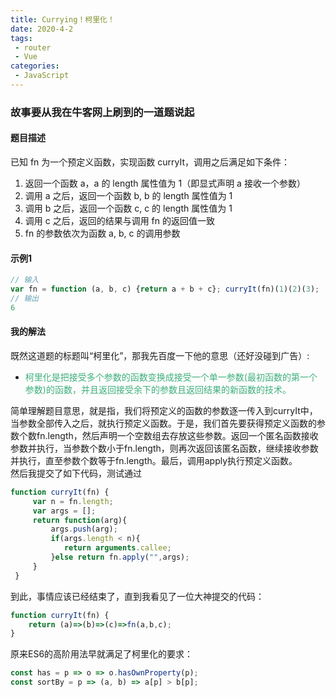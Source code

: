 ```yaml
---
title: Currying！柯里化！
date: 2020-4-2
tags:
 - router
 - Vue
categories: 
 - JavaScript
---
```


### 故事要从我在牛客网上刷到的一道题说起

#### 题目描述

已知 fn 为一个预定义函数，实现函数 curryIt，调用之后满足如下条件：
1. 返回一个函数 a，a 的 length 属性值为 1（即显式声明 a 接收一个参数）
2. 调用 a 之后，返回一个函数 b, b 的 length 属性值为 1
3. 调用 b 之后，返回一个函数 c, c 的 length 属性值为 1
4. 调用 c 之后，返回的结果与调用 fn 的返回值一致
5. fn 的参数依次为函数 a, b, c 的调用参数

#### 示例1
```js
// 输入
var fn = function (a, b, c) {return a + b + c}; curryIt(fn)(1)(2)(3);
// 输出
6
```

#### 我的解法

既然这道题的标题叫“柯里化”，那我先百度一下他的意思（还好没碰到广告）:
* <font color="#3eaf7c">柯里化是把接受多个参数的函数变换成接受一个单一参数(最初函数的第一个参数)的函数，并且返回接受余下的参数且返回结果的新函数的技术。</font>

简单理解题目意思，就是指，我们将预定义的函数的参数逐一传入到curryIt中，当参数全部传入之后，就执行预定义函数。于是，我们首先要获得预定义函数的参数个数fn.length，然后声明一个空数组去存放这些参数。返回一个匿名函数接收参数并执行，当参数个数小于fn.length，则再次返回该匿名函数，继续接收参数并执行，直至参数个数等于fn.length。最后，调用apply执行预定义函数。  
然后我提交了如下代码，测试通过
```js
function curryIt(fn) {
     var n = fn.length;
     var args = [];
     return function(arg){
         args.push(arg);
         if(args.length < n){
            return arguments.callee;
         }else return fn.apply("",args);
     }
 }
```
到此，事情应该已经结束了，直到我看见了一位大神提交的代码：
```js
function curryIt(fn) {
    return (a)=>(b)=>(c)=>fn(a,b,c);
}
```
原来ES6的高阶用法早就满足了柯里化的要求：
```js
const has = p => o => o.hasOwnProperty(p);
const sortBy = p => (a, b) => a[p] > b[p];
```